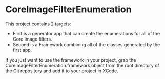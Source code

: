 CoreImageFilterEnumeration
==========================

This project contains 2 targets: 

* First is a generator app that can create the enumerations for all of the Core Image filters.
* Second is a Framework combining all of the classes generated by the first app. 

If you just want to use the framework in your project, grab the CoreImageFilterEnumeration.framework object from the root directory of the Git repository and add it to your project in XCode.
